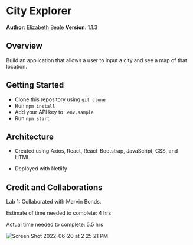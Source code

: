 # City Explorer

**Author**: Elizabeth Beale
**Version**: 1.1.3

## Overview

 Build an application that allows a user to input a city and see a map of that location. 

## Getting Started

- Clone this repository using `git clone`
- Run `npm install`
- Add your API key to `.env.sample`
- Run `npm start`

## Architecture

- Created using Axios, React, React-Bootstrap, JavaScript, CSS, and HTML

- Deployed with Netlify

## Credit and Collaborations

Lab 1: Collaborated with Marvin Bonds.

Estimate of time needed to complete: 4 hrs

Actual time needed to complete: 5.5 hrs

![Screen Shot 2022-06-20 at 2 25 21 PM](https://user-images.githubusercontent.com/100111219/174900965-8a3093fe-421f-4d98-a29a-f3ea97516bd1.png)
